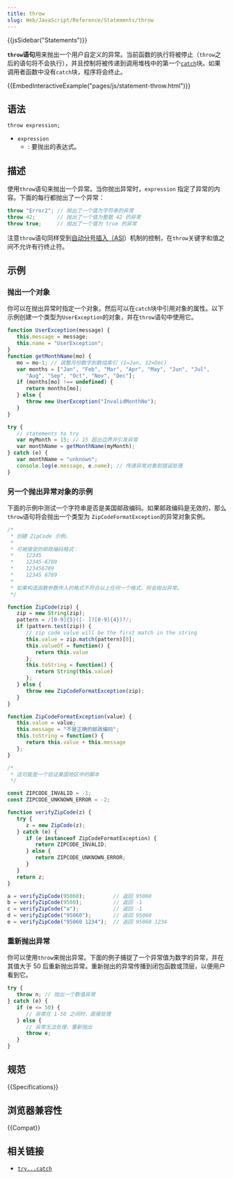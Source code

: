 ```yaml
---
title: throw
slug: Web/JavaScript/Reference/Statements/throw
---
```

{{jsSidebar("Statements")}}

**`throw`语句**用来抛出一个用户自定义的异常。当前函数的执行将被停止（`throw`之后的语句将不会执行），并且控制将被传递到调用堆栈中的第一个[`catch`](/zh-CN/docs/Web/JavaScript/Reference/Statements/try...catch)块。如果调用者函数中没有`catch`块，程序将会终止。

{{EmbedInteractiveExample("pages/js/statement-throw.html")}}

## 语法

```plain
throw expression;
```

- `expression`
  - : 要抛出的表达式。

## 描述

使用`throw`语句来抛出一个异常。当你抛出异常时，`expression` 指定了异常的内容。下面的每行都抛出了一个异常：

```js
throw "Error2"; // 抛出了一个值为字符串的异常
throw 42;       // 抛出了一个值为整数 42 的异常
throw true;     // 抛出了一个值为 true 的异常
```

注意`throw`语句同样受到[自动分号插入（ASI](/zh-CN/docs/Web/JavaScript/Reference/Lexical_grammar#Automatic_semicolon_insertion)）机制的控制，在`throw`关键字和值之间不允许有行终止符。

## 示例

### 抛出一个对象

你可以在抛出异常时指定一个对象。然后可以在`catch`块中引用对象的属性。以下示例创建一个类型为`UserException`的对象，并在`throw`语句中使用它。

```js
function UserException(message) {
   this.message = message;
   this.name = "UserException";
}
function getMonthName(mo) {
   mo = mo-1; // 调整月份数字到数组索引 (1=Jan, 12=Dec)
   var months = ["Jan", "Feb", "Mar", "Apr", "May", "Jun", "Jul",
      "Aug", "Sep", "Oct", "Nov", "Dec"];
   if (months[mo] !== undefined) {
      return months[mo];
   } else {
      throw new UserException("InvalidMonthNo");
   }
}

try {
   // statements to try
   var myMonth = 15; // 15 超出边界并引发异常
   var monthName = getMonthName(myMonth);
} catch (e) {
   var monthName = "unknown";
   console.log(e.message, e.name); // 传递异常对象到错误处理
}
```

### 另一个抛出异常对象的示例

下面的示例中测试一个字符串是否是美国邮政编码。如果邮政编码是无效的，那么`throw`语句将会抛出一个类型为 `ZipCodeFormatException`的异常对象实例。

```js
/*
 * 创建 ZipCode 示例。
 *
 * 可被接受的邮政编码格式：
 *    12345
 *    12345-6789
 *    123456789
 *    12345 6789
 *
 * 如果构造函数参数传入的格式不符合以上任何一个格式，将会抛出异常。
 */

function ZipCode(zip) {
   zip = new String(zip);
   pattern = /[0-9]{5}([- ]?[0-9]{4})?/;
   if (pattern.test(zip)) {
      // zip code value will be the first match in the string
      this.value = zip.match(pattern)[0];
      this.valueOf = function() {
         return this.value
      };
      this.toString = function() {
         return String(this.value)
      };
   } else {
      throw new ZipCodeFormatException(zip);
   }
}

function ZipCodeFormatException(value) {
   this.value = value;
   this.message = "不是正确的邮政编码";
   this.toString = function() {
      return this.value + this.message
   };
}

/*
 * 这可能是一个验证美国地区中的脚本
 */

const ZIPCODE_INVALID = -1;
const ZIPCODE_UNKNOWN_ERROR = -2;

function verifyZipCode(z) {
   try {
      z = new ZipCode(z);
   } catch (e) {
      if (e instanceof ZipCodeFormatException) {
         return ZIPCODE_INVALID;
      } else {
         return ZIPCODE_UNKNOWN_ERROR;
      }
   }
   return z;
}

a = verifyZipCode(95060);         // 返回 95060
b = verifyZipCode(9560);          // 返回 -1
c = verifyZipCode("a");           // 返回 -1
d = verifyZipCode("95060");       // 返回 95060
e = verifyZipCode("95060 1234");  // 返回 95060 1234
```

### 重新抛出异常

你可以使用`throw`来抛出异常。下面的例子捕捉了一个异常值为数字的异常，并在其值大于 50 后重新抛出异常。重新抛出的异常传播到闭包函数或顶层，以便用户看到它。

```js
try {
   throw n; // 抛出一个数值异常
} catch (e) {
   if (e <= 50) {
      // 异常在 1-50 之间时，直接处理
   } else {
      // 异常无法处理，重新抛出
      throw e;
   }
}
```

## 规范

{{Specifications}}

## 浏览器兼容性

{{Compat}}

## 相关链接

- [`try...catch`](/zh-CN/docs/Web/JavaScript/Reference/Statements/try...catch)
